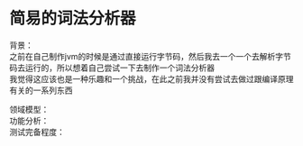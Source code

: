 # 简易的词法分析器
背景：  
    之前在自己制作jvm的时候是通过直接运行字节码，然后我去一个一个去解析字节码去运行的，所以想着自己尝试一下去制作一个词法分析器  
我觉得这应该也是一种乐趣和一个挑战，在此之前我并没有尝试去做过跟编译原理有关的一系列东西

领域模型：  
功能分析：  
测试完备程度：  